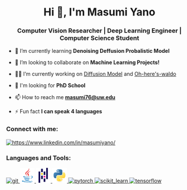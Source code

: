 <h1 align="center">Hi 👋, I'm Masumi Yano</h1>
<h3 align="center">Computer Vision Researcher | Deep Learning Engineer | Computer Science Student</h3>

- 🌱 I’m currently learning **Denoising Deffusion Probalistic Model**

- 👯 I’m looking to collaborate on **Machine Learning Projects!**

- 🧑‍💻 I’m currently working on [Diffusion Model](https://github.com/MasumiYano/diffusion_model) and [Oh-here's-waldo](https://github.com/MasumiYano/oh-here-is-waldo)

- 🔎 I'm looking for **PhD School**
  
- 📫 How to reach me **masumi76@uw.edu**

- ⚡ Fun fact **I can speak 4 languages**

<h3 align="left">Connect with me:</h3>
<p align="left">
<a href="https://www.linkedin.com/in/masumiyano/" target="blank"><img align="center" src="https://raw.githubusercontent.com/rahuldkjain/github-profile-readme-generator/master/src/images/icons/Social/linked-in-alt.svg" alt="https://www.linkedin.com/in/masumiyano/" height="30" width="40" /></a>
</p>

<h3 align="left">Languages and Tools:</h3>
<p align="left"> </a> <a href="https://git-scm.com/" target="_blank" rel="noreferrer"> <img src="https://www.vectorlogo.zone/logos/git-scm/git-scm-icon.svg" alt="git" width="40" height="40"/> </a> </a> <a href="https://www.java.com" target="_blank" rel="noreferrer"> <img src="https://raw.githubusercontent.com/devicons/devicon/master/icons/java/java-original.svg" alt="java" width="40" height="40"/> </a> </a> <a href="https://pandas.pydata.org/" target="_blank" rel="noreferrer"> <img src="https://raw.githubusercontent.com/devicons/devicon/2ae2a900d2f041da66e950e4d48052658d850630/icons/pandas/pandas-original.svg" alt="pandas" width="40" height="40"/> </a> <a href="https://www.python.org" target="_blank" rel="noreferrer"> <img src="https://raw.githubusercontent.com/devicons/devicon/master/icons/python/python-original.svg" alt="python" width="40" height="40"/> </a> <a href="https://pytorch.org/" target="_blank" rel="noreferrer"> <img src="https://www.vectorlogo.zone/logos/pytorch/pytorch-icon.svg" alt="pytorch" width="40" height="40"/> </a> <a href="https://scikit-learn.org/" target="_blank" rel="noreferrer"> <img src="https://upload.wikimedia.org/wikipedia/commons/0/05/Scikit_learn_logo_small.svg" alt="scikit_learn" width="40" height="40"/> </a> </a> <a href="https://www.tensorflow.org" target="_blank" rel="noreferrer"> <img src="https://www.vectorlogo.zone/logos/tensorflow/tensorflow-icon.svg" alt="tensorflow" width="40" height="40"/> </a> </p>

